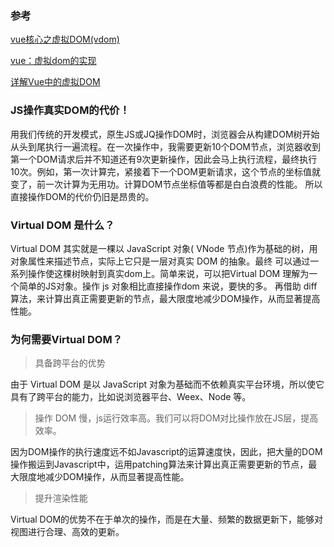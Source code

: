 ### 参考

[vue核心之虚拟DOM(vdom)](https://www.jianshu.com/p/af0b398602bc)

[vue：虚拟dom的实现](https://segmentfault.com/a/1190000013469565)

[详解Vue中的虚拟DOM](https://www.cnblogs.com/fundebug/p/vue-virtual-dom.html)

### JS操作真实DOM的代价！
用我们传统的开发模式，原生JS或JQ操作DOM时，浏览器会从构建DOM树开始从头到尾执行一遍流程。在一次操作中，我需要更新10个DOM节点，浏览器收到
第一个DOM请求后并不知道还有9次更新操作，因此会马上执行流程，最终执行10次。例如，第一次计算完，紧接着下一个DOM更新请求，这个节点的坐标值就
变了，前一次计算为无用功。计算DOM节点坐标值等都是白白浪费的性能。
所以直接操作DOM的代价仍旧是昂贵的。

### Virtual DOM 是什么？

Virtual DOM 其实就是一棵以 JavaScript 对象( VNode 节点)作为基础的树，用对象属性来描述节点，实际上它只是一层对真实 DOM 的抽象。最终
可以通过一系列操作使这棵树映射到真实dom上。简单来说，可以把Virtual DOM 理解为一个简单的JS对象。操作 js 对象相比直接操作dom 来说，要快的多。
再借助 diff 算法，来计算出真正需要更新的节点，最大限度地减少DOM操作，从而显著提高性能。

### 为何需要Virtual DOM？
> 具备跨平台的优势

由于 Virtual DOM 是以 JavaScript 对象为基础而不依赖真实平台环境，所以使它具有了跨平台的能力，比如说浏览器平台、Weex、Node 等。

> 操作 DOM 慢，js运行效率高。我们可以将DOM对比操作放在JS层，提高效率。

因为DOM操作的执行速度远不如Javascript的运算速度快，因此，把大量的DOM操作搬运到Javascript中，运用patching算法来计算出真正需要更新的节点，最大限度地减少DOM操作，从而显著提高性能。

> 提升渲染性能

Virtual DOM的优势不在于单次的操作，而是在大量、频繁的数据更新下，能够对视图进行合理、高效的更新。
